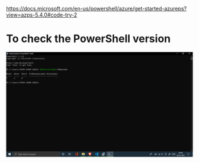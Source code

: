 https://docs.microsoft.com/en-us/powershell/azure/get-started-azureps?view=azps-5.4.0#code-try-2


# To check the PowerShell version 

![Alt text](https://github.com/TapanKumarBarik/Azure-powerShell/blob/main/Screenshot%20(42).png)
